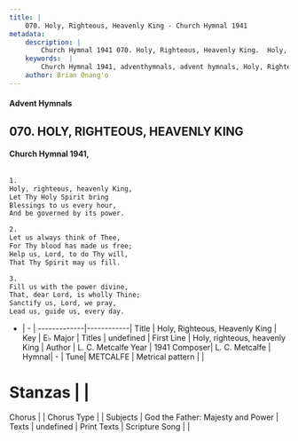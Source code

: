 ```yaml
---
title: |
    070. Holy, Righteous, Heavenly King - Church Hymnal 1941
metadata:
    description: |
        Church Hymnal 1941 070. Holy, Righteous, Heavenly King.  Holy, righteous, heavenly King,  Let Thy Holy Spirit bring  Blessings to us every hour,  And be governed by its power.  
    keywords:  |
        Church Hymnal 1941, adventhymnals, advent hymnals, Holy, Righteous, Heavenly King, Holy, righteous, heavenly King. 
    author: Brian Onang'o
---
```


#### Advent Hymnals
## 070. HOLY, RIGHTEOUS, HEAVENLY KING
####  Church Hymnal 1941,

```txt

1.
Holy, righteous, heavenly King, 
Let Thy Holy Spirit bring 
Blessings to us every hour, 
And be governed by its power. 

2.
Let us always think of Thee, 
For Thy blood has made us free; 
Help us, Lord, to do Thy will, 
That Thy Spirit may us fill. 

3.
Fill us with the power divine, 
That, dear Lord, is wholly Thine; 
Sanctify us, Lord, we pray, 
Lead us, guide us, every day.


```

- |   -  |
-------------|------------|
Title | Holy, Righteous, Heavenly King |
Key | E♭ Major |
Titles | undefined |
First Line | Holy, righteous, heavenly King |
Author | L. C. Metcalfe
Year | 1941
Composer| L. C. Metcalfe |
Hymnal|  - |
Tune| METCALFE |
Metrical pattern | |
# Stanzas |  |
Chorus |  |
Chorus Type |  |
Subjects | God the Father: Majesty and Power |
Texts | undefined |
Print Texts | 
Scripture Song |  |
    
